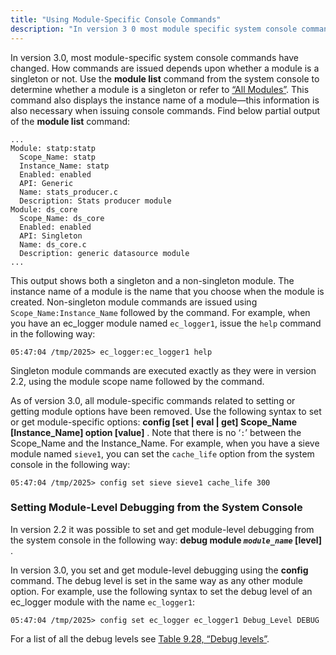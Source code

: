 ```yaml
---
title: "Using Module-Specific Console Commands"
description: "In version 3 0 most module specific system console commands have changed How commands are issued depends upon whether a module is a singleton or not Use the module list command from the system console to determine whether a module is a singleton or refer to Section 13 2 1..."
---
```


In version 3.0, most module-specific system console commands have changed. How commands are issued depends upon whether a module is a singleton or not. Use the **module list**      command from the system console to determine whether a module is a singleton or refer to [“All Modules”](/momentum/3/3-reference/modules-summary#modules.summary.all.modules). This command also displays the instance name of a module—this information is also necessary when issuing console commands. Find below partial output of the **module list**      command:

```
...
Module: statp:statp
  Scope_Name: statp
  Instance_Name: statp
  Enabled: enabled
  API: Generic
  Name: stats_producer.c
  Description: Stats producer module
Module: ds_core
  Scope_Name: ds_core
  Enabled: enabled
  API: Singleton
  Name: ds_core.c
  Description: generic datasource module
...
```

This output shows both a singleton and a non-singleton module. The instance name of a module is the name that you choose when the module is created. Non-singleton module commands are issued using `Scope_Name:Instance_Name` followed by the command. For example, when you have an ec_logger module named `ec_logger1`, issue the `help` command in the following way:

`05:47:04 /tmp/2025> ec_logger:ec_logger1 help`

Singleton module commands are executed exactly as they were in version 2.2, using the module scope name followed by the command.

As of version 3.0, all module-specific commands related to setting or getting module options have been removed. Use the following syntax to set or get module-specific options: **config [set | eval | get] Scope_Name [Instance_Name] option [value]** . Note that there is no ‘`:`’ between the Scope_Name and the Instance_Name. For example, when you have a sieve module named `sieve1`, you can set the `cache_life` option from the system console in the following way:

`05:47:04 /tmp/2025> config set sieve sieve1 cache_life 300`
### <a name="modules.console.debugging"></a> Setting Module-Level Debugging from the System Console

In version 2.2 it was possible to set and get module-level debugging from the system console in the following way: **debug module *`module_name`* [level]** .

In version 3.0, you set and get module-level debugging using the **config** command. The debug level is set in the same way as any other module option. For example, use the following syntax to set the debug level of an ec_logger module with the name `ec_logger1`:

`05:47:04 /tmp/2025> config set ec_logger ec_logger1 Debug_Level DEBUG`

For a list of all the debug levels see [Table 9.28, “Debug levels”](/momentum/3/3-reference/3-reference-conf-ref-debug-flags#conf.ref.debug.levels).